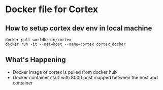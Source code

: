 # Docker file for Cortex 

## How to setup cortex dev env in local machine

```
docker pull worldbrain/cortex
docker run -it --net=host --name=cortex cortex_docker
```
## What's Happening 

* Docker image of cortex is pulled from docker hub
* Docker container start with 8000 post mapped between the host and container